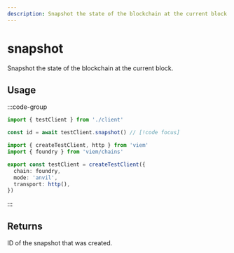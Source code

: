 ```yaml
---
description: Snapshot the state of the blockchain at the current block.
---
```


# snapshot

Snapshot the state of the blockchain at the current block.

## Usage

:::code-group

```ts [example.ts]
import { testClient } from './client'

const id = await testClient.snapshot() // [!code focus]
```

```ts [client.ts]
import { createTestClient, http } from 'viem'
import { foundry } from 'viem/chains'

export const testClient = createTestClient({
  chain: foundry,
  mode: 'anvil',
  transport: http(), 
})
```

:::

## Returns

ID of the snapshot that was created.